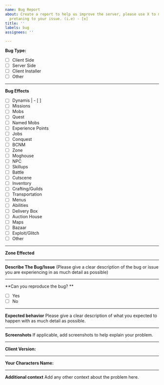 ```yaml
---
name: Bug Report
about: Create a report to help us improve the server, please use X to mark the boxes
  pretaning to your issue. (i.e) - [x]
title: ''
labels: bug
assignees: ''

---
```


**Bug Type:**
- [ ] Client Side
- [ ] Server Side
- [ ] Client Installer
- [ ] Other
------------------------------------------------------------------------------------------------------------------
**Bug Effects**
- [ ] Dynamis | - [ ]
- [ ] Missions
- [ ] Mobs
- [ ] Quest
- [ ] Named Mobs
- [ ] Experience Points
- [ ] Jobs
- [ ] Conquest
- [ ] BCNM
- [ ] Zone
- [ ] Moghouse
- [ ] NPC
- [ ] Skillups
- [ ] Battle
- [ ] Cutscene
- [ ] Inventory                                        
- [ ] Crafting/Guilds
- [ ] Transportation
- [ ] Menus
- [ ] Abilities
- [ ] Delivery Box
- [ ] Auction House
- [ ] Maps
- [ ] Bazaar 
- [ ] Exploit/Glitch
- [ ] Other
------------------------------------------------------------------------------------------------------------------
**Zone Effected**



------------------------------------------------------------------------------------------------------------------
**Describe The Bug/Issue**
(Please give a clear description of the bug or issue you are experiencing in as much detail as possible)  


------------------------------------------------------------------------------------------------------------------

**Can you reproduce the bug? **
- [ ] Yes
- [ ] No

------------------------------------------------------------------------------------------------------------------
**Expected behavior**
Please give a clear description of what you expected to happen with as much detail as possible.

------------------------------------------------------------------------------------------------------------------
**Screenshots**
If applicable, add screenshots to help explain your problem.

------------------------------------------------------------------------------------------------------------------
**Client Version:**
 

------------------------------------------------------------------------------------------------------------------

**Your Characters Name:**
 

------------------------------------------------------------------------------------------------------------------
**Additional context**
Add any other context about the problem here.
